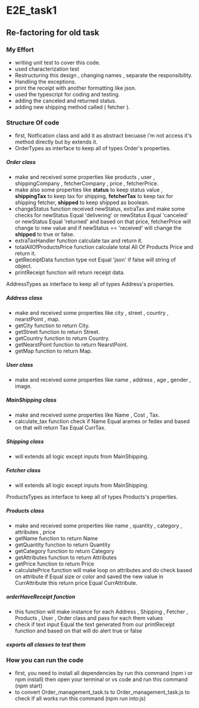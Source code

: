 # E2E_task1

## Re-factoring for old task

### My Effort
- writing unit test to cover this code.
- used characterization test
- Restructuring this design , changing names , separate the responsibility.
- Handling the exceptions.
- print the receipt with another formatting like json.
- used the typescript for coding and testing.
- adding the canceled and returned status.
- adding new shipping method called ( fetcher ).

### Structure Of code
- first, Notfication class and add it as abstract becuase i'm not access it's method directly but by extends it.
- OrderTypes as interface to keep all of types Order's properties.

##### Order class
- make and received some properties like products , user , shippingCompany , fetcherCompany , price , fetcherPrice.
- make also some properties like **status** to keep status value , **shippingTax** to keep tax for shipping,
**fetcherTax** to keep tax for shipping fetcher, **shipped** to keep shipped as boolean.
- changeStatus function received newStatus, extraTax and make some checks for newStatus Equal 'delivering' or
newStatus Equal 'canceled' or newStatus Equal 'returned' and based on that price, fetcherPrice will change to new value and if newStatus == 'received' will change the **shipped** to true or false.
- extraTaxHandler function calculate tax and return it.
- totalAllOfProductsPrice function calculate total All Of Products Price and return it.
- getReceiptData function type not Equal 'json' if false will string of object.
- printReceipt function will return receipt data.

AddressTypes as interface to keep all of types Address's properties.

##### Address class
- make and received some properties like city , street , country , nearstPoint , map.
- getCity function to return City.
- getStreet function to return Street.
- getCountry function to return Country.
- getNearstPoint function to return NearstPoint.
- getMap function to return Map.

##### User class
- make and received some properties like name , address , age , gender , image.

##### MainShipping class
- make and received some properties like Name , Cost , Tax.
- calculate_tax function check if Name Equal aramex or fedex and based on that will return Tax Equal CurrTax.

##### Shipping class
- will extends all logic except inputs from MainShipping.

##### Fetcher class
- will extends all logic except inputs from MainShipping.

ProductsTypes as interface to keep all of types Products's properties.

##### Products class
- make and received some properties like name , quantity , category , attributes , price
- getName function to return Name
- getQuantity function to return Quantity
- getCategory function to return Category
- getAttributes function to return Attributes
- getPrice function to return Price
- calculatePrice function will make loop on attributes and do check based on attribute if Equal size or color and saved the new value in CurrAttribute this return price Equal CurrAttribute.

##### orderHaveReceipt function
- this function will make instance for each Address , Shipping , Fetcher , Products , User , Order class and pass for each them values
- check if text input Equal the text generated from our printReceipt function and based on that will do alert true or false

##### exports all classes to test them

### How you can run the code
- first, you need to install all dependencies by run this command (npm i or npm install) then open your terminal or vs code and run this command (npm start)
- to convert Order_management_task.ts to Order_management_task.js to check if all works run this command (npm run into:js)